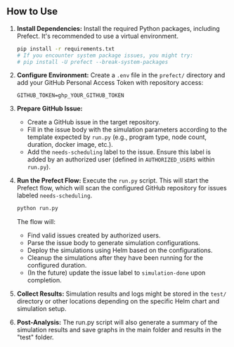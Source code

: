 
## How to Use

1.  **Install Dependencies:**
    Install the required Python packages, including Prefect. It's recommended to use a virtual environment.
    ```bash
    pip install -r requirements.txt
    # If you encounter system package issues, you might try:
    # pip install -U prefect --break-system-packages
    ```

2.  **Configure Environment:**
    Create a `.env` file in the `prefect/` directory and add your GitHub Personal Access Token with repository access:
    ```dotenv
    GITHUB_TOKEN=ghp_YOUR_GITHUB_TOKEN
    ```

3.  **Prepare GitHub Issue:**
    *   Create a GitHub issue in the target repository.
    *   Fill in the issue body with the simulation parameters according to the template expected by `run.py` (e.g., program type, node count, duration, docker image, etc.).
    *   Add the `needs-scheduling` label to the issue. Ensure this label is added by an authorized user (defined in `AUTHORIZED_USERS` within `run.py`).

4.  **Run the Prefect Flow:**
    Execute the `run.py` script. This will start the Prefect flow, which will scan the configured GitHub repository for issues labeled `needs-scheduling`.
    ```bash
    python run.py
    ```
    The flow will:
    *   Find valid issues created by authorized users.
    *   Parse the issue body to generate simulation configurations.
    *   Deploy the simulations using Helm based on the configurations.
    *   Cleanup the simulations after they have been running for the configured duration.
    *   (In the future) update the issue label to `simulation-done` upon completion.

5.  **Collect Results:**
    Simulation results and logs might be stored in the `test/` directory or other locations depending on the specific Helm chart and simulation setup.

6.  **Post-Analysis:**
    The run.py script will also generate a summary of the simulation results and save graphs in the main folder and results in the "test" folder.

